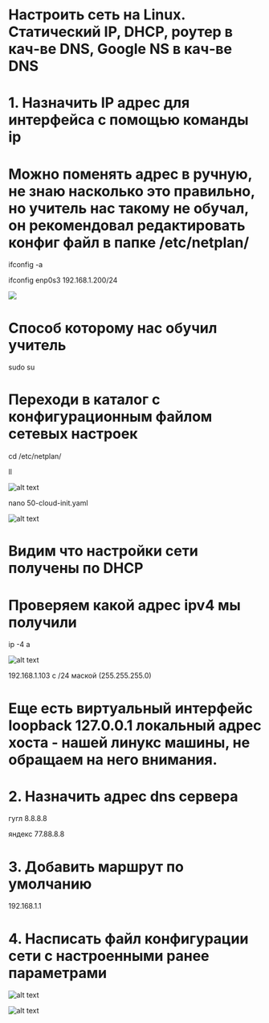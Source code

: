 # Настроить сеть на Linux. Статический IP, DHCP, роутер в кач-ве DNS, Google NS в кач-ве DNS

# 1. Назначить IP адрес для интерфейса с помощью команды ip

# Можно поменять адрес в ручную, не знаю насколько это правильно, но учитель нас такому не обучал, он рекомендовал редактировать конфиг файл в папке /etc/netplan/ 

ifconfig -a

ifconfig enp0s3 192.168.1.200/24

![](image-3.png)

# Способ которому нас обучил учитель

sudo su

# Переходи в каталог с конфигурационным файлом сетевых настроек

cd /etc/netplan/

ll

![alt text](image.png)

nano 50-cloud-init.yaml

![alt text](image-1.png)

# Видим  что настройки сети получены по DHCP

# Проверяем какой адрес ipv4 мы получили

ip -4 a

![alt text](image-2.png)

192.168.1.103 c /24 маской (255.255.255.0)

# Еще есть виртуальный интерфейс loopback 127.0.0.1 локальный адрес хоста - нашей линукс машины, не обращаем на него внимания.

# 2. Назначить адрес dns сервера

гугл 8.8.8.8

яндекс 77.88.8.8

# 3. Добавить маршрут по умолчанию

192.168.1.1

# 4. Насписать файл конфигурации сети с настроенными ранее параметрами

![alt text](image-4.png)

![alt text](image-5.png)


